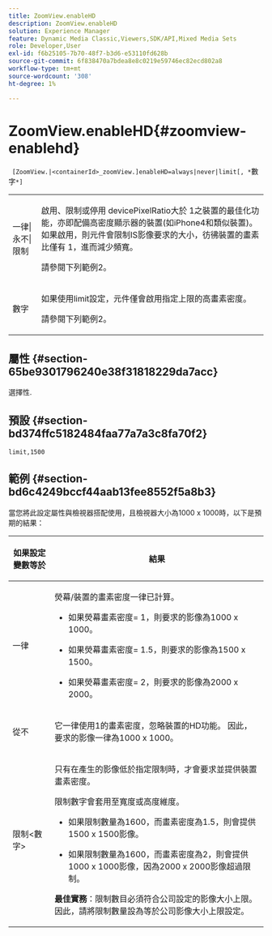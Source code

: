 ```yaml
---
title: ZoomView.enableHD
description: ZoomView.enableHD
solution: Experience Manager
feature: Dynamic Media Classic,Viewers,SDK/API,Mixed Media Sets
role: Developer,User
exl-id: f6b25105-7b70-48f7-b3d6-e53110fd628b
source-git-commit: 6f838470a7bdea8e8c0219e59746ec82ecd802a8
workflow-type: tm+mt
source-wordcount: '308'
ht-degree: 1%

---
```


# ZoomView.enableHD{#zoomview-enablehd}

` [ZoomView.|<containerId>_zoomView.]enableHD=always|never|limit[, *`數字`*]`

<table id="table_0BEA0B5FFDF64E5594B534B2A87A6D88"> 
 <tbody> 
  <tr> 
   <td colname="col1"> <p> <span class="codeph">一律|永不|限制</span> </p> </td> 
   <td colname="col2"> <p> 啟用、限制或停用<span class="codeph"> devicePixelRatio</span>大於<span class="codeph"> 1</span>之裝置的最佳化功能，亦即配備高密度顯示器的裝置(如iPhone4和類似裝置)。 如果啟用，則元件會限制IS影像要求的大小，彷彿裝置的畫素比僅有<span class="codeph"> 1</span>，進而減少頻寬。 </p> <p>請參閱下列範例2。 </p> </td> 
  </tr> 
  <tr> 
   <td colname="col1"> <p> <span class="codeph"><span class="varname">數字</span></span> </p> </td> 
   <td colname="col2"> <p> 如果使用limit設定，元件僅會啟用指定上限的高畫素密度。 </p> <p>請參閱下列範例2。 </p> </td> 
  </tr> 
 </tbody> 
</table>

## 屬性 {#section-65be9301796240e38f31818229da7acc}

選擇性.

## 預設 {#section-bd374ffc5182484faa77a7a3c8fa70f2}

`limit,1500`

## 範例 {#section-bd6c4249bccf44aab13fee8552f5a8b3}

當您將此設定屬性與檢視器搭配使用，且檢視器大小為1000 x 1000時，以下是預期的結果：

<table id="table_F97FEDA0EE1B4EF6AC9FF9060548ACA4"> 
 <thead> 
  <tr> 
   <th colname="col1" class="entry"> <p>如果設定變數等於 </p> </th> 
   <th colname="col2" class="entry"> <p>結果 </p> </th> 
  </tr>
 </thead>
 <tbody> 
  <tr> 
   <td colname="col1"> <p><span class="codeph">一律</span> </p> </td> 
   <td colname="col2"> <p>熒幕/裝置的畫素密度一律已計算。 </p> <p> 
     <ul id="ul_D8F31FDFCDB74B75A3B1BFBEE33AF2E2"> 
      <li id="li_8A1C6DCCE10545349C73029729211BB2"> <p>如果熒幕畫素密度= 1，則要求的影像為1000 x 1000。 </p> </li> 
      <li id="li_884156A34AC64B4E9B3ACC4C25EB710F"> <p>如果熒幕畫素密度= 1.5，則要求的影像為1500 x 1500。 </p> </li> 
      <li id="li_7EC699284A7F4E679E512C3DA8B5454F"> <p>如果熒幕畫素密度= 2，則要求的影像為2000 x 2000。 </p> </li> 
     </ul> </p> </td> 
  </tr> 
  <tr> 
   <td colname="col1"> <p><span class="codeph">從不</span> </p> </td> 
   <td colname="col2"> <p>它一律使用1的畫素密度，忽略裝置的HD功能。 因此，要求的影像一律為1000 x 1000。 </p> </td> 
  </tr> 
  <tr> 
   <td colname="col1"> <p><span class="codeph">限制&lt;數字&gt;</span> </p> </td> 
   <td colname="col2"> <p>只有在產生的影像低於指定限制時，才會要求並提供裝置畫素密度。 </p> <p>限制數字會套用至寬度或高度維度。 </p> <p> 
     <ul id="ul_CEC06B2280164951BA1A0ADED99E8050"> 
      <li id="li_CA7A0980ACC54690A4F212DF53E2DC8A"> <p>如果限制數量為1600，而畫素密度為1.5，則會提供1500 x 1500影像。 </p> </li> 
      <li id="li_A4AAD7FBFA0347B082789511CA6768A5"> <p>如果限制數量為1600，而畫素密度為2，則會提供1000 x 1000影像，因為2000 x 2000影像超過限制。 </p> </li> 
     </ul> </p> <p><b>最佳實務</b>：限制數目必須符合公司設定的影像大小上限。 因此，請將限制數量設為等於公司影像大小上限設定。 </p> </td> 
  </tr> 
 </tbody> 
</table>
